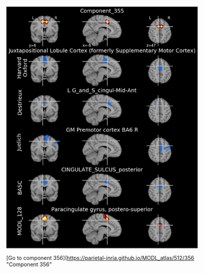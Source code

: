 


![355](preliminary/355.jpg "Component 355")

[Go to component 356](https://parietal-inria.github.io/MODL_atlas/512/356 "Component 356"